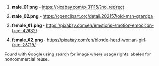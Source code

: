 1. **male_01.png** - https://pixabay.com/p-31115/?no_redirect

2.  **male_02.png** - https://openclipart.org/detail/202157/old-man-grandpa

3. **female_01.png** - https://pixabay.com/en/emotions-emotion-emocicon-face-42632/

4. **female_02.png** - https://pixabay.com/en/blonde-head-woman-girl-face-23719/

Found with Google using search for image where usage rights labeled for noncommercial reuse.